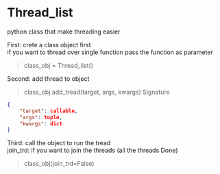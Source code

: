 # Thread_list
python class that make threading easier 

First: crete a class object first<br />
if you want to thread over single function pass the function as parameter
> class_obj = Thread_list()

Second: add thread to object<br />
> class_obj.add_tread(target, args, kwargs)
> Signature
```json
{
    "target": callable,
    "args": tuple,
    "kwargs": dict
}
```
Third: call the object to run the tread<br />
join_trd: if you want to join the threads (all the threads Done)
> class_obj(join_trd=False)
